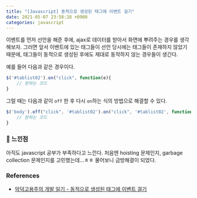 ```yaml
---
title: "[Javascript] 동적으로 생성된 태그에 이벤트 걸기"
date: 2021-05-07 23:58:28 +0900
categories: javascript
---
```


이벤트를 먼저 선언을 해준 후에, ajax로 데이터를 받아서 화면에 뿌려주는 경우를 생각해보자.
그러면 앞서 이벤트에 있는 태그들이 선언 당시에는 태그들이 존재하지 않았기 때문에, 태그들이 동적으로 생성된 후에도 제대로 동작하지 않는 경우들이 생긴다.



예를 들어 다음과 같은 경우이다.

```javascript
$('#tablist02').on("click", function(e){
 	// 원하는 코드   
}
```



그럴 때는 다음과 같이 `off` 한 후 다시 `on`하는 식의 방법으로 해결할 수 있다.

```javascript
$('body').off("click", '#tablist02').on("click", '#tablist02', function(e){
 	// 원하는 코드   
}
```



### 👻 느낀점 

아직도 javascript 공부가 부족하다고 느낀다. 처음엔 hoisting 문제인지, garbage collection 문제인지를 고민했는데...ㅎㅎ 물어보니 금방해결이 되었다.



### References

- [악덕고용주의 개발 일기 - 동적으로 생성된 태그에 이벤트 걸기]( https://rongscodinghistory.tistory.com/41)

